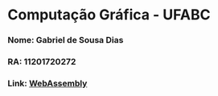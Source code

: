 # Computação Gráfica - UFABC

### Nome: Gabriel de Sousa Dias

### RA: 11201720272

### Link: [WebAssembly](https://github.com/sdias22/CG-WebAssembly)
